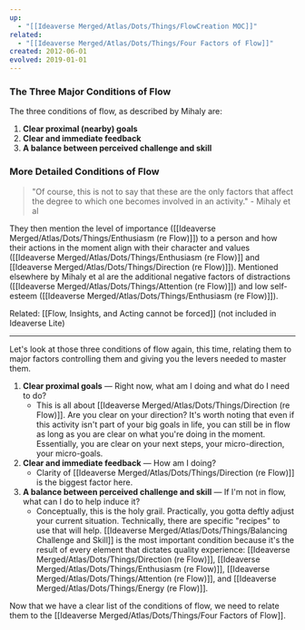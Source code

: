 ```yaml
---
up:
  - "[[Ideaverse Merged/Atlas/Dots/Things/FlowCreation MOC]]"
related:
  - "[[Ideaverse Merged/Atlas/Dots/Things/Four Factors of Flow]]"
created: 2012-06-01
evolved: 2019-01-01
---
```


### The Three Major Conditions of Flow

The three conditions of flow, as described by Mihaly are:

1. **Clear proximal (nearby) goals**
2. **Clear and immediate feedback**
3. **A balance between perceived challenge and skill**

### More Detailed Conditions of Flow

> "Of course, this is not to say that these are the only factors that affect the degree to which one becomes involved in an activity." - Mihaly et al

They then mention the level of importance ([[Ideaverse Merged/Atlas/Dots/Things/Enthusiasm (re Flow)]]) to a person and how their actions in the moment align with their character and values ([[Ideaverse Merged/Atlas/Dots/Things/Enthusiasm (re Flow)]] and [[Ideaverse Merged/Atlas/Dots/Things/Direction (re Flow)]]). Mentioned elsewhere by Mihaly et al are the additional negative factors of distractions ([[Ideaverse Merged/Atlas/Dots/Things/Attention (re Flow)]]) and low self-esteem ([[Ideaverse Merged/Atlas/Dots/Things/Enthusiasm (re Flow)]]).

Related: [[Flow, Insights, and Acting cannot be forced]] (not included in Ideaverse Lite)

---

Let's look at those three conditions of flow again, this time, relating them to major factors controlling them and giving you the levers needed to master them.

1. **Clear proximal goals** — Right now, what am I doing and what do I need to do?
   - This is all about [[Ideaverse Merged/Atlas/Dots/Things/Direction (re Flow)]]. Are you clear on your direction? It's worth noting that even if this activity isn't part of your big goals in life, you can still be in flow as long as you are clear on what you're doing in the moment. Essentially, you are clear on your next steps, your micro-direction, your micro-goals.
2. **Clear and immediate feedback** — How am I doing?
   - Clarity of [[Ideaverse Merged/Atlas/Dots/Things/Direction (re Flow)]] is the biggest factor here.
3. **A balance between perceived challenge and skill** — If I'm not in flow, what can I do to help induce it?
   - Conceptually, this is the holy grail. Practically, you gotta deftly adjust your current situation. Technically, there are specific "recipes" to use that will help. [[Ideaverse Merged/Atlas/Dots/Things/Balancing Challenge and Skill]] is the most important condition because it's the result of every element that dictates quality experience: [[Ideaverse Merged/Atlas/Dots/Things/Direction (re Flow)]], [[Ideaverse Merged/Atlas/Dots/Things/Enthusiasm (re Flow)]], [[Ideaverse Merged/Atlas/Dots/Things/Attention (re Flow)]], and [[Ideaverse Merged/Atlas/Dots/Things/Energy (re Flow)]].

Now that we have a clear list of the conditions of flow, we need to relate them to the [[Ideaverse Merged/Atlas/Dots/Things/Four Factors of Flow]].
